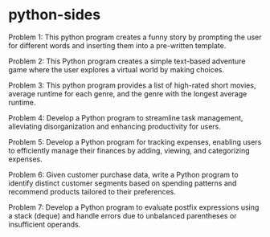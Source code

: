 # python-sides

Problem 1: This python program creates a funny story by prompting the user for different words and inserting them into a pre-written template.

Problem 2: This Python program creates a simple text-based adventure game where the user explores a virtual world by making choices.

Problem 3: This python program provides a list of high-rated short movies, average runtime for each genre, and the genre with the longest average runtime.

Problem 4: Develop a Python program to streamline task management, alleviating disorganization and enhancing productivity for users.

Problem 5: Develop a Python program for tracking expenses, enabling users to efficiently manage their finances by adding, viewing, and categorizing expenses.

Problem 6: Given customer purchase data, write a Python program to identify distinct customer segments based on spending patterns and recommend products tailored to their preferences.

Problem 7: Develop a Python program to evaluate postfix expressions using a stack (deque) and handle errors due to unbalanced parentheses or insufficient operands.
